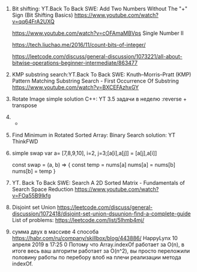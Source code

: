 1. Bit shifting: YT.Back To Back SWE:
   Add Two Numbers Without The "+" Sign (Bit Shifting Basics)
   https://www.youtube.com/watch?v=qq64FrA2UXQ

   https://www.youtube.com/watch?v=cOFAmaMBVps Single Number II

   https://tech.liuchao.me/2016/11/count-bits-of-integer/

   https://leetcode.com/discuss/general-discussion/1073221/all-about-bitwise-operations-beginner-intermediate/863477

2. KMP substring search:YT.Back To Back SWE:
   Knuth–Morris–Pratt (KMP) Pattern Matching Substring Search - First Occurrence Of Substring
   https://www.youtube.com/watch?v=BXCEFAzhxGY

3. Rotate Image simple solution C++: YT 3.5 задачи в неделю :reverse + transpose

4. -

5. Find Minimum in Rotated Sorted Array: Binary Search solution: YT ThinkFWD

6. simple swap var a= [7,8,9,10], i=2, j=3;[a[i],a[j]] = [a[j],a[i]]

   const swap = (a, b) => {
   const temp = nums[a]
   nums[a] = nums[b]
   nums[b] = temp
   }

7. YT. Back To Back SWE: Search A 2D Sorted Matrix - Fundamentals of Search Space Reduction
   https://www.youtube.com/watch?v=FOa55B9Ikfg

8. Disjoint set Union
   https://leetcode.com/discuss/general-discussion/1072418/disjoint-set-union-dsuunion-find-a-complete-guide
   List of problems: https://leetcode.com/list/5lhmb4mj/

9. сумма двух в массиве 4 способа https://habr.com/ru/company/skillbox/blog/443886/
   HappyLynx
   10 апреля 2019 в 17:25 0
   Потому что Array.indexOf работает за O(n), в итоге весь ваш алгоритм работает за O(n^2), вы просто переложили половину работы по перебору влоб на плечи реализации метода indexOf.
